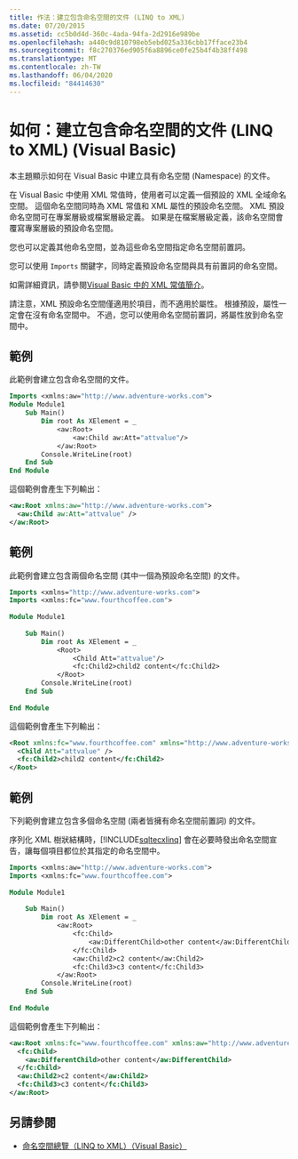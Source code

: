 ```yaml
---
title: 作法：建立包含命名空間的文件 (LINQ to XML)
ms.date: 07/20/2015
ms.assetid: cc5b0d4d-360c-4ada-94fa-2d2916e989be
ms.openlocfilehash: a440c9d810798eb5ebd025a336cbb17fface23b4
ms.sourcegitcommit: f8c270376ed905f6a8896ce0fe25b4f4b38ff498
ms.translationtype: MT
ms.contentlocale: zh-TW
ms.lasthandoff: 06/04/2020
ms.locfileid: "84414630"
---
```

# <a name="how-to-create-a-document-with-namespaces-linq-to-xml-visual-basic"></a>如何：建立包含命名空間的文件 (LINQ to XML) (Visual Basic)
本主題顯示如何在 Visual Basic 中建立具有命名空間 (Namespace) 的文件。  
  
 在 Visual Basic 中使用 XML 常值時，使用者可以定義一個預設的 XML 全域命名空間。 這個命名空間同時為 XML 常值和 XML 屬性的預設命名空間。 XML 預設命名空間可在專案層級或檔案層級定義。 如果是在檔案層級定義，該命名空間會覆寫專案層級的預設命名空間。  
  
 您也可以定義其他命名空間，並為這些命名空間指定命名空間前置詞。  
  
 您可以使用 `Imports` 關鍵字，同時定義預設命名空間與具有前置詞的命名空間。  
  
 如需詳細資訊，請參閱[Visual Basic 中的 XML 常值簡介](introduction-to-xml-literals.md)。  
  
 請注意，XML 預設命名空間僅適用於項目，而不適用於屬性。 根據預設，屬性一定會在沒有命名空間中。 不過，您可以使用命名空間前置詞，將屬性放到命名空間中。  
  
## <a name="example"></a>範例  
 此範例會建立包含命名空間的文件。  
  
```vb  
Imports <xmlns:aw="http://www.adventure-works.com">  
Module Module1  
    Sub Main()  
        Dim root As XElement = _  
            <aw:Root>  
                <aw:Child aw:Att="attvalue"/>  
            </aw:Root>  
        Console.WriteLine(root)  
    End Sub  
End Module  
```  
  
 這個範例會產生下列輸出：  
  
```xml  
<aw:Root xmlns:aw="http://www.adventure-works.com">  
  <aw:Child aw:Att="attvalue" />  
</aw:Root>  
```  
  
## <a name="example"></a>範例  
 此範例會建立包含兩個命名空間 (其中一個為預設命名空間) 的文件。  
  
```vb  
Imports <xmlns="http://www.adventure-works.com">  
Imports <xmlns:fc="www.fourthcoffee.com">  
  
Module Module1  
  
    Sub Main()  
        Dim root As XElement = _  
            <Root>  
                <Child Att="attvalue"/>  
                <fc:Child2>child2 content</fc:Child2>  
            </Root>  
        Console.WriteLine(root)  
    End Sub  
  
End Module  
```  
  
 這個範例會產生下列輸出：  
  
```xml  
<Root xmlns:fc="www.fourthcoffee.com" xmlns="http://www.adventure-works.com">  
  <Child Att="attvalue" />  
  <fc:Child2>child2 content</fc:Child2>  
</Root>  
```  
  
## <a name="example"></a>範例  
 下列範例會建立包含多個命名空間 (兩者皆擁有命名空間前置詞) 的文件。  
  
 序列化 XML 樹狀結構時，[!INCLUDE[sqltecxlinq](~/includes/sqltecxlinq-md.md)] 會在必要時發出命名空間宣告，讓每個項目都位於其指定的命名空間中。  
  
```vb  
Imports <xmlns:aw="http://www.adventure-works.com">  
Imports <xmlns:fc="www.fourthcoffee.com">  
  
Module Module1  
  
    Sub Main()  
        Dim root As XElement = _  
            <aw:Root>  
                <fc:Child>  
                    <aw:DifferentChild>other content</aw:DifferentChild>  
                </fc:Child>  
                <aw:Child2>c2 content</aw:Child2>  
                <fc:Child3>c3 content</fc:Child3>  
            </aw:Root>  
        Console.WriteLine(root)  
    End Sub  
  
End Module  
```  
  
 這個範例會產生下列輸出：  
  
```xml  
<aw:Root xmlns:fc="www.fourthcoffee.com" xmlns:aw="http://www.adventure-works.com">  
  <fc:Child>  
    <aw:DifferentChild>other content</aw:DifferentChild>  
  </fc:Child>  
  <aw:Child2>c2 content</aw:Child2>  
  <fc:Child3>c3 content</fc:Child3>  
</aw:Root>  
```  
  
## <a name="see-also"></a>另請參閱

- [命名空間總覽（LINQ to XML）（Visual Basic）](namespaces-overview-linq-to-xml.md)
